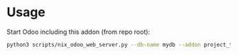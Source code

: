 # Usage

Start Odoo including this addon (from repo root):

```bash
python3 scripts/nix_odoo_web_server.py --db-name mydb --addon project_timeline_hr_timesheet
```

